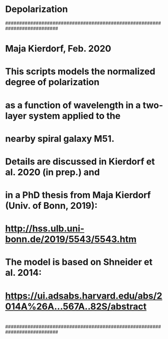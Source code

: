 # Depolarization
###########################################################################
# Maja Kierdorf, Feb. 2020
#
# This scripts models the normalized degree of polarization
# as a function of wavelength in a two-layer system applied to the
# nearby spiral galaxy M51. 
# Details are discussed in Kierdorf et al. 2020 (in prep.) and
# in a PhD thesis from Maja Kierdorf (Univ. of Bonn, 2019):
# http://hss.ulb.uni-bonn.de/2019/5543/5543.htm
# The model is based on Shneider et al. 2014:
# https://ui.adsabs.harvard.edu/abs/2014A%26A...567A..82S/abstract
# 
###########################################################################
